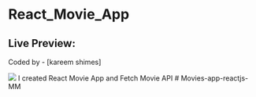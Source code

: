 # React_Movie_App
## Live Preview: 

Coded by - [kareem shimes]

![](/MovieApp.png)
I created React Movie App and Fetch Movie API
#   M o v i e s - a p p - r e a c t j s - M M  
 